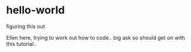 # hello-world
figuring this out

Ellen here, trying to work out how to code.. big ask so should get on with this tutorial..
